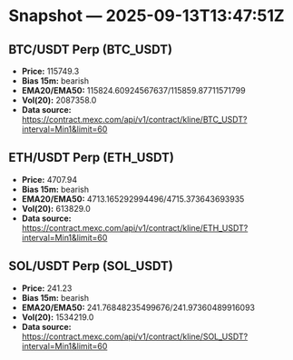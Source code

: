 # Snapshot — 2025-09-13T13:47:51Z

## BTC/USDT Perp (BTC_USDT)
- **Price:** 115749.3
- **Bias 15m:** bearish
- **EMA20/EMA50:** 115824.60924567637/115859.87711571799
- **Vol(20):** 2087358.0
- **Data source:** https://contract.mexc.com/api/v1/contract/kline/BTC_USDT?interval=Min1&limit=60

## ETH/USDT Perp (ETH_USDT)
- **Price:** 4707.94
- **Bias 15m:** bearish
- **EMA20/EMA50:** 4713.165292994496/4715.373643693935
- **Vol(20):** 613829.0
- **Data source:** https://contract.mexc.com/api/v1/contract/kline/ETH_USDT?interval=Min1&limit=60

## SOL/USDT Perp (SOL_USDT)
- **Price:** 241.23
- **Bias 15m:** bearish
- **EMA20/EMA50:** 241.76848235499676/241.97360489916093
- **Vol(20):** 1534219.0
- **Data source:** https://contract.mexc.com/api/v1/contract/kline/SOL_USDT?interval=Min1&limit=60
